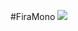#FiraMono
![](https://cloud.githubusercontent.com/assets/8317250/7021752/2212fc64-dd60-11e4-9640-1353f9ea11a6.png)
